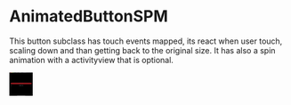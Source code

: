 # AnimatedButtonSPM

This button subclass has touch events mapped, its react when user touch,  scaling down and than getting back to the original size.
It has also a spin animation with a activityview that is optional.

<img height="42" width="42" src="https://github.com/Alvathor/AnimatedButtonSPM/blob/master/ezgif.com-video-to-gif.gif" alt="AnimatedButton.gif"></img>


